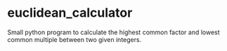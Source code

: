 # euclidean_calculator
Small python program to calculate the highest common factor and lowest common multiple between two given integers.
